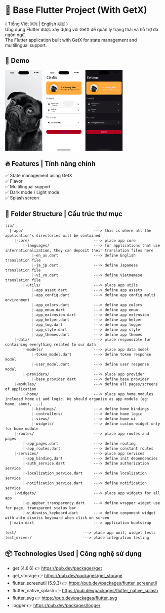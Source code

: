 # 🚀 Base Flutter Project (With GetX)

( Tiếng Việt 🇻🇳 | English 🇬🇧 )  
Ứng dụng Flutter được xây dựng với GetX để quản lý trạng thái và hỗ trợ đa ngôn ngữ.   
The Flutter application built with GetX for state management and multilingual support.

## 📸 Demo

<div style="display: flex; overflow-x: auto; white-space: nowrap;">
  <img src="assets/store/screenshots/screenshot_settings_dark.png" width="120px" style="margin-right: 10px;" alt="">
  <img src="assets/store/screenshots/screenshot_slash.png" width="120px" style="margin-right: 10px;" alt="">
  <img src="assets/store/screenshots/screenshot_settings_light.png" width="120px" alt="">

</div>

## 🔥 Features | Tính năng chính

✅ State management using GetX  
✅ Flavor  
✅ Multilingual support  
✅ Dark mode / Light mode  
✅ Splash screen

## 📂 Folder Structure | Cấu trúc thư mục

```
lib/
  |-app/                                ---> this is where all the application's directories will be contained
    |-core/                             ---> place app core
        |-languages/                    ---> for applications that use internationalization, they can deposit their translation files here
            |-en_us.dart                ---> define English translation file
            |-ja_jp.dart                ---> define Japanese translation file
            |-vi_vn.dart                ---> define Vietnamese translation file
        |-utils/                        ---> place app utils
            |-app_asset.dart            ---> define app assets
            |-app_config.dart           ---> define app config multi environment
            |-app_colors.dart           ---> define app colors
            |-app_enum.dart             ---> define app enum
            |-app_extension.dart        ---> define app extension
            |-app_helper.dart           ---> define app helper
            |-app_log.dart              ---> define app logger
            |-app_style.dart            ---> define app style
            |-app_themes.dart           ---> define app themes
    |-data/                             ---> place responsible for containing everything related to our data
        |-models/                       ---> place app data model
            |-token_model.dart          ---> define token response model
            |-user_model.dart           ---> define user response model
        |-providers/                    ---> place app provider
            |-base_provider.dart        ---> define base provider
    |-modules/                          ---> define all pages/screens of application
        |-home/                         ---> place app home modules included home ui and logic. We should organize as app module (eg: home, about, ...)
            |-bindings/                 ---> define home bindings
            |-controllers/              ---> define home logic
            |-views/                    ---> define home ui
            |-widgets/                  ---> define custom widget only for home module
    |-routes/                           ---> place app routes and pages
        |-app_pages.dart                ---> define routing
        |-app_routes.dart               ---> define constant routes
    |-services/                         ---> place app services
        |-app_binding.dart              ---> define init dependencies
        |-auth_service.dart             ---> define authorization service
        |-localization_service.dart     ---> define localization service
        |-notification_service.dart     ---> define notification service
    |-widgets/                          ---> place app widgets for all app
        |-p_appbar_transparency.dart    ---> define wrapper widget use for page, transparent status bar
        |-w_dismiss_keyboard.dart       ---> define component widget with auto dismiss keyboard when click on screen
  |-main.dart                           ---> application bootstrap

test/                              ---> place app unit, widget tests
test_driver/                       ---> place integration testing
```

## 📦 Technologies Used | Công nghệ sử dụng

- get (4.6.6) 👉 https://pub.dev/packages/get
- get_storage 👉 https://pub.dev/packages/get_storage
- flutter_screenutil (5.9.3) 👉 https://pub.dev/packages/flutter_screenutil
- flutter_native_splash 👉 https://pub.dev/packages/flutter_native_splash
- flutter_svg 👉 https://pub.dev/packages/flutter_svg
- logger 👉 https://pub.dev/packages/logger